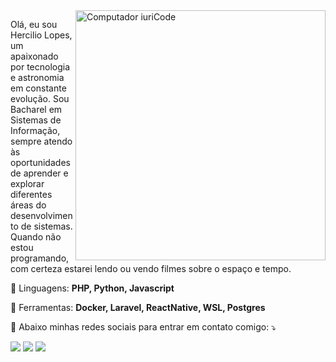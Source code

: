 <img src="https://raw.githubusercontent.com/MicaelliMedeiros/micaellimedeiros/master/image/computer-illustration.png" min-width="400px" max-width="400px" width="400px" align="right" alt="Computador iuriCode">

<p align="left"> 
  Olá, eu sou Hercilio Lopes, um apaixonado por tecnologia e astronomia em constante evolução. Sou Bacharel em Sistemas de Informação, sempre atendo às oportunidades de aprender e explorar diferentes áreas do desenvolvimento de sistemas. Quando não estou programando, com certeza estarei lendo ou vendo filmes sobre o espaço e tempo.
</p>

<p align="left">
  🦄 Linguagens: <strong>PHP, Python, Javascript</strong>
</p>

<p align="left">
  💼 Ferramentas: <strong>Docker, Laravel, ReactNative, WSL, Postgres</strong>
</p>

<p align="left">
  💌 Abaixo minhas redes sociais para entrar em contato comigo: ⤵️
</p>

<p align="left">
  <a href="mailto:contato@hercilio.me" alt="Gmail">
  <img src="https://img.shields.io/badge/-Gmail-FF0000?style=flat-square&labelColor=FF0000&logo=gmail&logoColor=white" /></a>
  <a href="https://www.linkedin.com/in/hercilioln/" alt="Linkedin">
  <img src="https://img.shields.io/badge/-Linkedin-0e76a8?style=flat-square&logo=Linkedin&logoColor=white"/></a>
  <a href="https://www.instagram.com/hercilio.png/" alt="Instagram">
  <img src="https://img.shields.io/badge/-Instagram-DF0174?style=flat-square&labelColor=DF0174&logo=instagram&logoColor=white"/></a>
</p>

